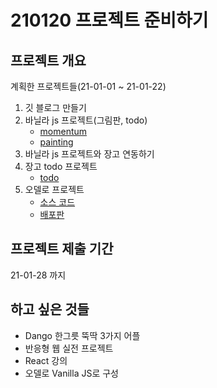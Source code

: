 # 210120 프로젝트 준비하기

## 프로젝트 개요

계획한 프로젝트들(21-01-01 ~ 21-01-22)

1. 깃 블로그 만들기
2. 바닐라 js 프로젝트(그림판, todo)
   - [momentum](https://github.com/wansang93/Web/blob/master/Nomad%20Coder/%EB%B0%94%EB%8B%90%EB%9D%BC%20%EC%9E%90%EB%B0%94%EC%8A%A4%ED%81%AC%EB%A6%BD%ED%8A%B8/README.md)
   - [painting](https://github.com/wansang93/Web/blob/master/Nomad%20Coder/%EB%B0%94%EB%8B%90%EB%9D%BC%20%EC%9E%90%EB%B0%94%EC%8A%A4%ED%81%AC%EB%A6%BD%ED%8A%B82/README.md)
3. 바닐라 js 프로젝트와 장고 연동하기
4. 장고 todo 프로젝트
   - [todo](https://github.com/wansang93/Cloud_multicampus/tree/master/part01-web/day10~_Django_todo/todo_list)
5. 오델로 프로젝트
   - [소스 코드](https://github.com/wansang93/Reversi)
   - [배포판](https://wansang93.herokuapp.com/)

## 프로젝트 제출 기간

21-01-28 까지

## 하고 싶은 것들

- Dango 한그릇 뚝딱 3가지 어플
- 반응형 웹 실전 프로젝트
- React 강의
- 오델로 Vanilla JS로 구성
